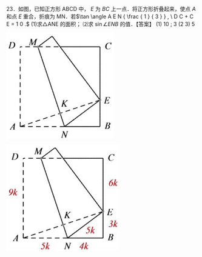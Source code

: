 23．如图，已知正方形 ABCD 中， $E$ 为 $B C$ 上一点．将正方形折叠起来，使点 $A$ 和点 $E$ 重合，折痕为 MN．若$\tan \angle A E N { \frac { 1 } { 3 } } , \ D C + C E = 1 0 .$
(1)求△ANE 的面积； ⑵求 $\sin \angle E N B$ 的值．【答案】 (1) 10 ; 3 (2 3) 5

![](<../../qs_image_DB/专题1-3_“12345”模型·选填压轴必备大招（共3种类型）（解析版）__/19f492e6230d88bb0aedea79607dbd51d43d64a0087effb46a5e0c50082afb24.jpg>)

![](<../../qs_image_DB/专题1-3_“12345”模型·选填压轴必备大招（共3种类型）（解析版）__/da3d8dce7bb317ea43874c55f17ef1f1875a670f1f6ffa455b93171895e958ef.jpg>)
